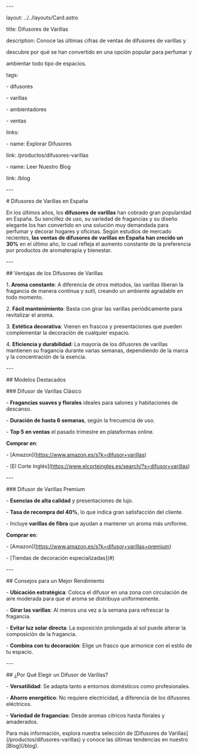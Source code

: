 \---

layout: ../../layouts/Card.astro

title: Difusores de Varillas

description: Conoce las últimas cifras de ventas de difusores de varillas y

descubre por qué se han convertido en una opción popular para perfumar y

ambientar todo tipo de espacios.

tags:

\- difusores

\- varillas

\- ambientadores

\- ventas

links:

\- name: Explorar Difusores

link: /productos/difusores-varillas

\- name: Leer Nuestro Blog

link: /blog

\---

\# Difusores de Varillas en España

En los últimos años, los **difusores de varillas** han cobrado gran popularidad en España. Su sencillez de uso, su variedad de fragancias y su diseño elegante los han convertido en una solución muy demandada para perfumar y decorar hogares y oficinas. Según estudios de mercado recientes, **las ventas de difusores de varillas en España han crecido un 30%** en el último año, lo cual refleja el aumento constante de la preferencia por productos de aromaterapia y bienestar.

\---

\## Ventajas de los Difusores de Varillas

1\. **Aroma constante**: A diferencia de otros métodos, las varillas liberan la fragancia de manera continua y sutil, creando un ambiente agradable en todo momento.

2\. **Fácil mantenimiento**: Basta con girar las varillas periódicamente para revitalizar el aroma.

3\. **Estética decorativa**: Vienen en frascos y presentaciones que pueden complementar la decoración de cualquier espacio.

4\. **Eficiencia y durabilidad**: La mayoría de los difusores de varillas mantienen su fragancia durante varias semanas, dependiendo de la marca y la concentración de la esencia.

\---

\## Modelos Destacados

\### Difusor de Varillas Clásico

\- **Fragancias suaves y florales** ideales para salones y habitaciones de descanso.

\- **Duración de hasta 6 semanas**, según la frecuencia de uso.

\- **Top 5 en ventas** el pasado trimestre en plataformas online.

**Comprar en**:

\- \[Amazon]\(<https://www.amazon.es/s?k=difusor+varillas>)

\- \[El Corte Inglés]\(<https://www.elcorteingles.es/search/?s=difusor+varillas>)

\---

\### Difusor de Varillas Premium

\- **Esencias de alta calidad** y presentaciones de lujo.

\- **Tasa de recompra del 40%**, lo que indica gran satisfacción del cliente.

\- Incluye **varillas de fibra** que ayudan a mantener un aroma más uniforme.

**Comprar en**:

\- \[Amazon]\(<https://www.amazon.es/s?k=difusor+varillas+premium>)

\- \[Tiendas de decoración especializadas]\(#)

\---

\## Consejos para un Mejor Rendimiento

\- **Ubicación estratégica**: Coloca el difusor en una zona con circulación de aire moderada para que el aroma se distribuya uniformemente.

\- **Girar las varillas**: Al menos una vez a la semana para refrescar la fragancia.

\- **Evitar luz solar directa**: La exposición prolongada al sol puede alterar la composición de la fragancia.

\- **Combina con tu decoración**: Elige un frasco que armonice con el estilo de tu espacio.

\---

\## ¿Por Qué Elegir un Difusor de Varillas?

\- **Versatilidad**: Se adapta tanto a entornos domésticos como profesionales.

\- **Ahorro energético**: No requiere electricidad, a diferencia de los difusores eléctricos.

\- **Variedad de fragancias**: Desde aromas cítricos hasta florales y amaderados.

Para más información, explora nuestra selección de \[Difusores de Varillas]\(/productos/difusores-varillas) y conoce las últimas tendencias en nuestro \[Blog]\(/blog).
